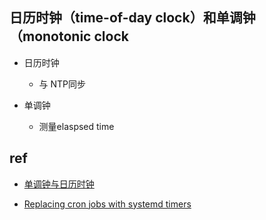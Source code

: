 
## 日历时钟（time-of-day clock）和单调钟（monotonic clock

+ 日历时钟
    + 与 NTP同步

+ 单调钟
    + 测量elaspsed time

## ref
+ [单调钟与日历时钟](http://ddia.vonng.com/#/ch8)

+ [Replacing cron jobs with systemd timers](https://moshib.in/posts/replacing-cron-jobs-with-systemd-timers/)